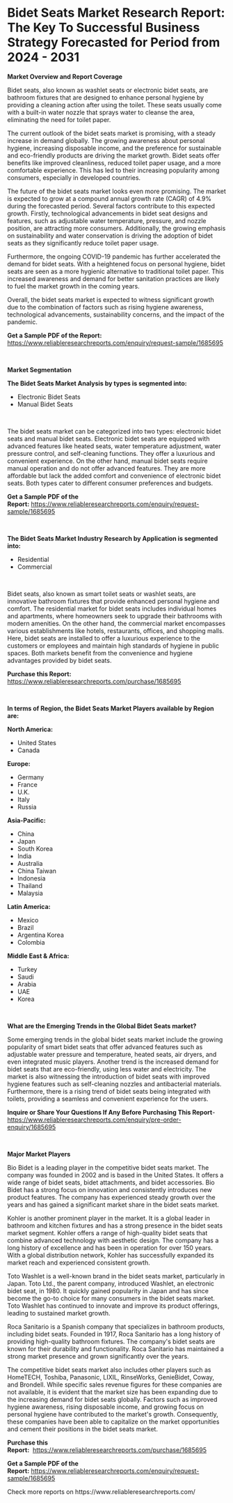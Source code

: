 <p><h1>Bidet Seats Market Research Report: The Key To Successful Business Strategy Forecasted for Period from 2024 - 2031</h1></p><p><strong>Market Overview and Report Coverage</strong></p>
<p><p>Bidet seats, also known as washlet seats or electronic bidet seats, are bathroom fixtures that are designed to enhance personal hygiene by providing a cleaning action after using the toilet. These seats usually come with a built-in water nozzle that sprays water to cleanse the area, eliminating the need for toilet paper.</p><p>The current outlook of the bidet seats market is promising, with a steady increase in demand globally. The growing awareness about personal hygiene, increasing disposable income, and the preference for sustainable and eco-friendly products are driving the market growth. Bidet seats offer benefits like improved cleanliness, reduced toilet paper usage, and a more comfortable experience. This has led to their increasing popularity among consumers, especially in developed countries.</p><p>The future of the bidet seats market looks even more promising. The market is expected to grow at a compound annual growth rate (CAGR) of 4.9% during the forecasted period. Several factors contribute to this expected growth. Firstly, technological advancements in bidet seat designs and features, such as adjustable water temperature, pressure, and nozzle position, are attracting more consumers. Additionally, the growing emphasis on sustainability and water conservation is driving the adoption of bidet seats as they significantly reduce toilet paper usage.</p><p>Furthermore, the ongoing COVID-19 pandemic has further accelerated the demand for bidet seats. With a heightened focus on personal hygiene, bidet seats are seen as a more hygienic alternative to traditional toilet paper. This increased awareness and demand for better sanitation practices are likely to fuel the market growth in the coming years.</p><p>Overall, the bidet seats market is expected to witness significant growth due to the combination of factors such as rising hygiene awareness, technological advancements, sustainability concerns, and the impact of the pandemic.</p></p>
<p><strong>Get a Sample PDF of the Report:</strong> <a href="https://www.reliableresearchreports.com/enquiry/request-sample/1685695">https://www.reliableresearchreports.com/enquiry/request-sample/1685695</a></p>
<p>&nbsp;</p>
<p><strong>Market Segmentation</strong></p>
<p><strong>The Bidet Seats Market Analysis by types is segmented into:</strong></p>
<p><ul><li>Electronic Bidet Seats</li><li>Manual Bidet Seats</li></ul></p>
<p>&nbsp;</p>
<p><p>The bidet seats market can be categorized into two types: electronic bidet seats and manual bidet seats. Electronic bidet seats are equipped with advanced features like heated seats, water temperature adjustment, water pressure control, and self-cleaning functions. They offer a luxurious and convenient experience. On the other hand, manual bidet seats require manual operation and do not offer advanced features. They are more affordable but lack the added comfort and convenience of electronic bidet seats. Both types cater to different consumer preferences and budgets.</p></p>
<p><strong>Get a Sample PDF of the Report:</strong>&nbsp;<a href="https://www.reliableresearchreports.com/enquiry/request-sample/1685695">https://www.reliableresearchreports.com/enquiry/request-sample/1685695</a></p>
<p>&nbsp;</p>
<p><strong>The Bidet Seats Market Industry Research by Application is segmented into:</strong></p>
<p><ul><li>Residential</li><li>Commercial</li></ul></p>
<p>&nbsp;</p>
<p><p>Bidet seats, also known as smart toilet seats or washlet seats, are innovative bathroom fixtures that provide enhanced personal hygiene and comfort. The residential market for bidet seats includes individual homes and apartments, where homeowners seek to upgrade their bathrooms with modern amenities. On the other hand, the commercial market encompasses various establishments like hotels, restaurants, offices, and shopping malls. Here, bidet seats are installed to offer a luxurious experience to the customers or employees and maintain high standards of hygiene in public spaces. Both markets benefit from the convenience and hygiene advantages provided by bidet seats.</p></p>
<p><strong>Purchase this Report:</strong>&nbsp; <a href="https://www.reliableresearchreports.com/purchase/1685695">https://www.reliableresearchreports.com/purchase/1685695</a></p>
<p>&nbsp;</p>
<p><strong>In terms of Region, the Bidet Seats Market Players available by Region are:</strong></p>
<p>
    <p> <strong> North America: </strong>
        <ul>
            <li>United States</li>
            <li>Canada</li>
        </ul>
        </p> 
    <p> <strong> Europe: </strong>
        <ul>
            <li>Germany</li>
            <li>France</li>
            <li>U.K.</li>
            <li>Italy</li>
            <li>Russia</li>
        </ul>
        </p> 
    <p> <strong> Asia-Pacific: </strong>
        <ul>
            <li>China</li>
            <li>Japan</li>
            <li>South Korea</li>
            <li>India</li>
            <li>Australia</li>
            <li>China Taiwan</li>
            <li>Indonesia</li>
            <li>Thailand</li>
            <li>Malaysia</li>
        </ul>
        </p> 
    <p> <strong> Latin America: </strong>
        <ul>
            <li>Mexico</li>
            <li>Brazil</li>
            <li>Argentina Korea</li>
            <li>Colombia</li>
        </ul>
        </p> 
    <p> <strong> Middle East & Africa: </strong>
        <ul>
            <li>Turkey</li>
            <li>Saudi</li>
            <li>Arabia</li>
            <li>UAE</li>
            <li>Korea</li>
        </ul>
    </p>
    </p>
<p>&nbsp;</p>
<p><strong>What are the Emerging Trends in the Global Bidet Seats market?</strong></p>
<p><p>Some emerging trends in the global bidet seats market include the growing popularity of smart bidet seats that offer advanced features such as adjustable water pressure and temperature, heated seats, air dryers, and even integrated music players. Another trend is the increased demand for bidet seats that are eco-friendly, using less water and electricity. The market is also witnessing the introduction of bidet seats with improved hygiene features such as self-cleaning nozzles and antibacterial materials. Furthermore, there is a rising trend of bidet seats being integrated with toilets, providing a seamless and convenient experience for the users.</p></p>
<p><strong>Inquire or Share Your Questions If Any Before Purchasing This Report</strong>- <a href="https://www.reliableresearchreports.com/enquiry/pre-order-enquiry/1685695">https://www.reliableresearchreports.com/enquiry/pre-order-enquiry/1685695</a></p>
<p>&nbsp;</p>
<p><strong>Major Market Players</strong></p>
<p><p>Bio Bidet is a leading player in the competitive bidet seats market. The company was founded in 2002 and is based in the United States. It offers a wide range of bidet seats, bidet attachments, and bidet accessories. Bio Bidet has a strong focus on innovation and consistently introduces new product features. The company has experienced steady growth over the years and has gained a significant market share in the bidet seats market.</p><p>Kohler is another prominent player in the market. It is a global leader in bathroom and kitchen fixtures and has a strong presence in the bidet seats market segment. Kohler offers a range of high-quality bidet seats that combine advanced technology with aesthetic design. The company has a long history of excellence and has been in operation for over 150 years. With a global distribution network, Kohler has successfully expanded its market reach and experienced consistent growth.</p><p>Toto Washlet is a well-known brand in the bidet seats market, particularly in Japan. Toto Ltd., the parent company, introduced Washlet, an electronic bidet seat, in 1980. It quickly gained popularity in Japan and has since become the go-to choice for many consumers in the bidet seats market. Toto Washlet has continued to innovate and improve its product offerings, leading to sustained market growth.</p><p>Roca Sanitario is a Spanish company that specializes in bathroom products, including bidet seats. Founded in 1917, Roca Sanitario has a long history of providing high-quality bathroom fixtures. The company's bidet seats are known for their durability and functionality. Roca Sanitario has maintained a strong market presence and grown significantly over the years.</p><p>The competitive bidet seats market also includes other players such as HomeTECH, Toshiba, Panasonic, LIXIL, RinseWorks, GenieBidet, Coway, and Brondell. While specific sales revenue figures for these companies are not available, it is evident that the market size has been expanding due to the increasing demand for bidet seats globally. Factors such as improved hygiene awareness, rising disposable income, and growing focus on personal hygiene have contributed to the market's growth. Consequently, these companies have been able to capitalize on the market opportunities and cement their positions in the bidet seats market.</p></p>
<p><strong>Purchase this Report:</strong>&nbsp;&nbsp;<a href="https://www.reliableresearchreports.com/purchase/1685695">https://www.reliableresearchreports.com/purchase/1685695</a></p>
<p></p>
<p><strong>Get a Sample PDF of the Report:</strong>&nbsp;<a href="https://www.reliableresearchreports.com/enquiry/request-sample/1685695">https://www.reliableresearchreports.com/enquiry/request-sample/1685695</a></p>
<p>Check more reports on https://www.reliableresearchreports.com/</p>
